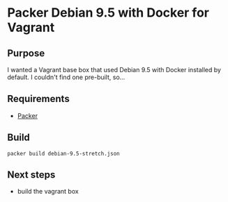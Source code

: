 # Packer Debian 9.5 with Docker for Vagrant

## Purpose

I wanted a Vagrant base box that used Debian 9.5 with Docker installed by default. I couldn't find one pre-built, so...

## Requirements

* [Packer](https://www.packer.io/)

## Build

```
packer build debian-9.5-stretch.json
```

## Next steps

* build the vagrant box
